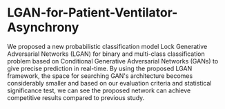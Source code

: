 # LGAN-for-Patient-Ventilator-Asynchrony
We proposed a new probabilistic classification model Lock Generative Adversarial Networks (LGAN) for binary and multi-class classification problem based on Conditional Generative Adversarial Networks (GANs) to give precise prediction in real-time. By using the proposed LGAN framework, the space for searching GAN's architecture becomes considerably smaller and based on our evaluation criteria and statistical significance test, we can see the proposed network can achieve competitive results compared to previous study.
